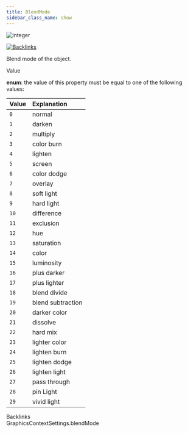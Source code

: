 ```yaml
---
title: BlendMode
sidebar_class_name: show
---
```


<div className="section-badges">

<div><img alt="integer" src="https://img.shields.io/badge/integer-integer?label=Type" /></div>

<a href="#backlinks"><img alt="Backlinks" src="https://img.shields.io/badge/1-Backlinks?label=Backlinks&color=%230ea5e9" /></a>

</div>

Blend mode of the object.

<div className="property-item">

Value

<div className="value-description">

**enum**: the value of this property must be equal to one of the following values:

| Value | Explanation                                               |
| :---- | :-------------------------------------------------------- |
| `0`   | <div className="enum-description">normal</div>            |
| `1`   | <div className="enum-description">darken</div>            |
| `2`   | <div className="enum-description">multiply</div>          |
| `3`   | <div className="enum-description">color burn</div>        |
| `4`   | <div className="enum-description">lighten</div>           |
| `5`   | <div className="enum-description">screen</div>            |
| `6`   | <div className="enum-description">color dodge</div>       |
| `7`   | <div className="enum-description">overlay</div>           |
| `8`   | <div className="enum-description">soft light</div>        |
| `9`   | <div className="enum-description">hard light</div>        |
| `10`  | <div className="enum-description">difference</div>        |
| `11`  | <div className="enum-description">exclusion</div>         |
| `12`  | <div className="enum-description">hue</div>               |
| `13`  | <div className="enum-description">saturation</div>        |
| `14`  | <div className="enum-description">color</div>             |
| `15`  | <div className="enum-description">luminosity</div>        |
| `16`  | <div className="enum-description">plus darker</div>       |
| `17`  | <div className="enum-description">plus lighter</div>      |
| `18`  | <div className="enum-description">blend divide</div>      |
| `19`  | <div className="enum-description">blend subtraction</div> |
| `20`  | <div className="enum-description">darker color</div>      |
| `21`  | <div className="enum-description">dissolve</div>          |
| `22`  | <div className="enum-description">hard mix</div>          |
| `23`  | <div className="enum-description">lighter color</div>     |
| `24`  | <div className="enum-description">lighten burn</div>      |
| `25`  | <div className="enum-description">lighten dodge</div>     |
| `26`  | <div className="enum-description">lighten light</div>     |
| `27`  | <div className="enum-description">pass through</div>      |
| `28`  | <div className="enum-description">pin Light</div>         |
| `29`  | <div className="enum-description">vivid light</div>       |

</div>

</div>

<div id="backlinks" className="section-backlinks">

<div className="backlinks-title">Backlinks</div>

<div className="backlink">
      <Link to='/specs/vectorgraphics/graphics-context-settings#blendmode'>GraphicsContextSettings.blendMode</Link>
      </div>

</div>
